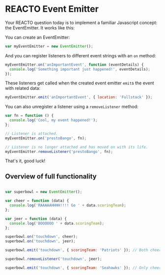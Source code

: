 # REACTO Event Emitter

Your REACTO question today is to implement a familiar Javascript concept: the EventEmitter. It works like this:

You can create an EventEmitter:

```javascript
var myEventEmitter = new EventEmitter();
```

And you can register listeners to different event strings with an `on` method:

```javascript
myEventEmitter.on('anImportantEvent', function (eventDetails) {
  console.log('Something important just happened!', eventDetails);
});
```

These listeners get called when the created event emitter `emit`s the event with related data:

```javascript
myEventEmitter.emit('anImportantEvent', { location: 'Fullstack' });
```

You can also unregister a listener using a `removeListener` method:

```javascript
var fn = function () {
  console.log('Cool, my event happened!');
};

// Listener is attached.
myEventEmitter.on('prestoBango', fn); 

// Listener is no longer attached and has moved on with its life.
myEventEmitter.removeListener('prestoBango', fn); 
```

That's it, good luck!

## Overview of full functionality

```javascript

var superbowl = new EventEmitter();

var cheer = function (data) {
  console.log('RAAAAAHHHH!!!! Go ' + data.scoringTeam);
};

var jeer = function (data) {
  console.log('BOOOOOO ' + data.scoringTeam);
};

superbowl.on('touchdown', cheer);
superbowl.on('touchdown', jeer);

superbowl.emit('touchdown', { scoringTeam: 'Patriots' }); // Both cheer and jeer are called with data.

superbowl.removeListener('touchdown', jeer);

superbowl.emit('touchdown', { scoringTeam: 'Seahawks' }); // Only cheer is called.

```
